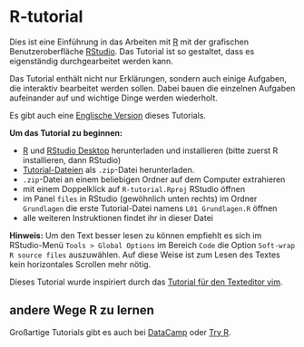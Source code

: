 # R-tutorial
Dies ist eine Einführung in das Arbeiten mit [R](http://r-project.org) mit der grafischen Benutzeroberfläche [RStudio](http://rstudio.com). Das Tutorial ist so gestaltet, dass es eigenständig durchgearbeitet werden kann.

Das Tutorial enthält nicht nur Erklärungen, sondern auch einige Aufgaben, die interaktiv bearbeitet werden sollen. Dabei bauen die einzelnen Aufgaben aufeinander auf und wichtige Dinge werden wiederholt. 

Es gibt auch eine [Englische Version](https://github.com/nFrechen/R-tutorial) dieses Tutorials.

**Um das Tutorial zu beginnen:**

*  [R](http://cran.uni-muenster.de/) und [RStudio Desktop](https://www.rstudio.com/products/rstudio/download/) herunterladen und installieren (bitte zuerst R installieren, dann RStudio)
*  [Tutorial-Dateien](https://github.com/nFrechen/R-Tutorial-Deutsch/archive/master.zip) als ```.zip```-Datei herunterladen.
*  ```.zip```-Datei an einem beliebigen Ordner auf dem Computer extrahieren
* mit einem Doppelklick auf ```R-tutorial.Rproj``` RStudio öffnen
* im Panel ```files``` in RStudio (gewöhnlich unten rechts) im Ordner ```Grundlagen``` die erste Tutorial-Datei namens
 ```L01 Grundlagen.R``` öffnen
* alle weiteren Instruktionen findet ihr in dieser Datei

**Hinweis:**
Um den Text besser lesen zu können empfiehlt es sich im RStudio-Menü ```Tools > Global Options``` im Bereich ```Code``` die Option ```Soft-wrap R source files``` auszuwählen. Auf diese Weise ist zum Lesen des Textes kein horizontales Scrollen mehr nötig.

Dieses Tutorial wurde inspiriert durch das [Tutorial für den Texteditor vim](https://github.com/rgoomar/vim-tutorial).

## andere Wege R zu lernen

Großartige Tutorials gibt es auch bei [DataCamp](https://www.datacamp.com/) oder [Try R](http://tryr.codeschool.com/).


